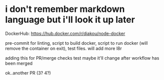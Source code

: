 # i don't remember markdown language but i'll look it up later

DockerHub: https://hub.docker.com/r/diakou/node-docker

pre-commit for linting, script to build docker, script to run docker (will remove the container on exit), test files. will add more l8r

adding this for PR/merge checks test maybe it'll change after workflow has been merged

ok..another PR (3? 4?)

